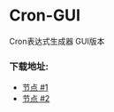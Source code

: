 # Cron-GUI
Cron表达式生成器 GUI版本

### 下载地址:
- [节点 #1](https://c-t.work/s/8a5b49cbc92e47)
- [节点 #2](https://share.weiyun.com/5qC6zpx)
